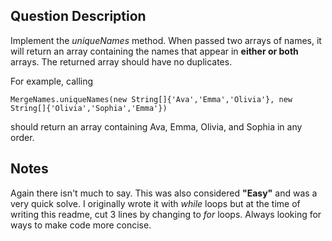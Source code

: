 ## Question Description

Implement the _uniqueNames_ method. When passed two arrays of names, it will return an array containing the names that appear in **either or both** arrays. The returned array should have no duplicates.

For example, calling
```
MergeNames.uniqueNames(new String[]{'Ava','Emma','Olivia'}, new String[]{'Olivia','Sophia','Emma'})
```
should return an array containing Ava, Emma, Olivia, and Sophia in any order.

## Notes

Again there isn't much to say. This was also considered **"Easy"** and was a very quick solve. I originally wrote it with _while_ loops but at the time of writing this readme, cut 3 lines by changing to _for_ loops. Always looking for ways to make code more concise.